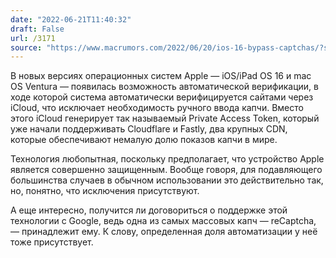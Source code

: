 ```yaml
---
date: "2022-06-21T11:40:32"
draft: False
url: /3171
source: "https://www.macrumors.com/2022/06/20/ios-16-bypass-captchas/?scrolla=5eb6d68b7fedc32c19ef33b4"
---
```


В новых версиях операционных систем Apple — iOS/iPad OS 16 и mac OS Ventura — появилась возможность автоматической верификации, в ходе которой система автоматически верифицируется сайтами через iCloud, что исключает необходимость ручного ввода капчи. Вместо этого iCloud генерирует так называемый Private Access Token, который уже начали поддерживать Cloudflare и Fastly, два крупных CDN, которые обеспечивают немалую долю показов капчи в мире.

Технология любопытная, поскольку предполагает, что устройство Apple является совершенно защищенным. Вообще говоря, для подавляющего большинства случаев в обычном использовании это действительно так, но, понятно, что исключения присутствуют.

А еще интересно, получится ли договориться о поддержке этой технологии с Google, ведь одна из самых массовых капч — reCaptcha, — принадлежит ему. К слову, определенная доля автоматизации у неё тоже присутствует.
